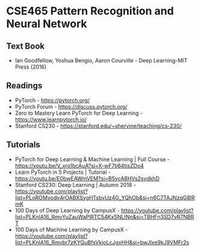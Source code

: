 # CSE465 Pattern Recognition and Neural Network

## Text Book
* Ian Goodfellow, Yoshua Bengio, Aaron Courville - Deep Learning-MIT Press (2016)

## Readings 
* PyTorch - https://pytorch.org/
* PyTorch Forum - https://discuss.pytorch.org/
* Zero to Mastery Learn PyTorch for Deep Learning - https://www.learnpytorch.io/
* Stanford CS230 - https://stanford.edu/~shervine/teaching/cs-230/

## Tutorials
* PyTorch for Deep Learning & Machine Learning | Full Course - https://youtu.be/V_xro1bcAuA?si=X-wF7ti64tisZDo4
* Learn PyTorch in 5 Projects | Tutorial - https://youtu.be/E0bwEAWmVEM?si=B5ycA8HVs2sydkhD
* Stanford CS230: Deep Learning | Autumn 2018 - https://youtube.com/playlist?list=PLoROMvodv4rOABXSygHTsbvUz4G_YQhOb&si=n6C7TAJNzqG8lRmK
* 100 Days of Deep Learning by CampusX - https://youtube.com/playlist?list=PLKnIA16_RmvYuZauWaPlRTC54KxSNLtNn&si=TBHFn3SD7yR7NBRT
* 100 Days of Machine Learning by CampusX - https://youtube.com/playlist?list=PLKnIA16_Rmvbr7zKYQuBfsVkjoLcJgxHH&si=bwJlxe9kJ9VMFr2s